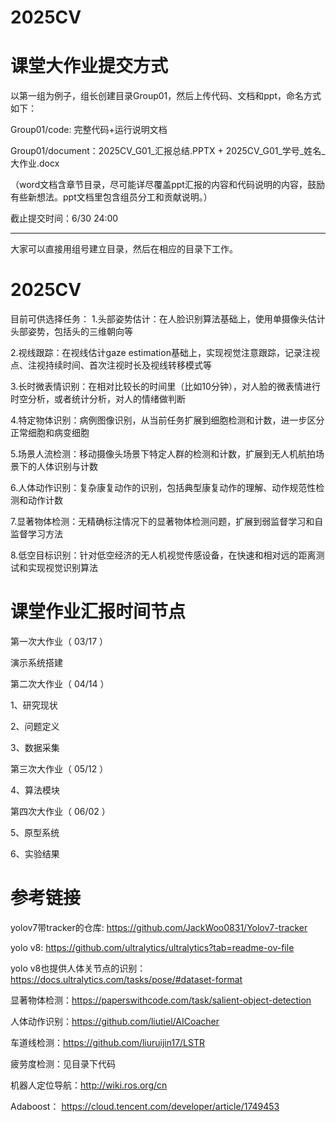 # 2025CV
# 课堂大作业提交方式

以第一组为例子，组长创建目录Group01，然后上传代码、文档和ppt，命名方式如下：

Group01/code: 完整代码+运行说明文档

Group01/document：2025CV_G01_汇报总结.PPTX + 2025CV_G01_学号_姓名_大作业.docx

（word文档含章节目录，尽可能详尽覆盖ppt汇报的内容和代码说明的内容，鼓励有些新想法。ppt文档里包含组员分工和贡献说明。）

截止提交时间：6/30 24:00     

-------------------------------------------------------------

大家可以直接用组号建立目录，然后在相应的目录下工作。

# 2025CV

目前可供选择任务：
1.头部姿势估计：在人脸识别算法基础上，使用单摄像头估计头部姿势，包括头的三维朝向等

2.视线跟踪：在视线估计gaze estimation基础上，实现视觉注意跟踪，记录注视点、注视持续时间、首次注视时长及视线转移模式等

3.长时微表情识别：在相对比较长的时间里（比如10分钟），对人脸的微表情进行时空分析，或者统计分析，对人的情绪做判断

4.特定物体识别：病例图像识别，从当前任务扩展到细胞检测和计数，进一步区分正常细胞和病变细胞

5.场景人流检测：移动摄像头场景下特定人群的检测和计数，扩展到无人机航拍场景下的人体识别与计数

6.人体动作识别：复杂康复动作的识别，包括典型康复动作的理解、动作规范性检测和动作计数

7.显著物体检测：无精确标注情况下的显著物体检测问题，扩展到弱监督学习和自监督学习方法

8.低空目标识别：针对低空经济的无人机视觉传感设备，在快速和相对远的距离测试和实现视觉识别算法


#  课堂作业汇报时间节点
 
第一次大作业（  03/17 ）

   演示系统搭建

第二次大作业（  04/14 ）

   1、研究现状


  2、问题定义


  3、数据采集

  
第三次大作业（  05/12 ）

 
  4、算法模块

 
 
  
第四次大作业（  06/02 ）

  
  5、原型系统


  6、实验结果

 

#  参考链接

yolov7带tracker的仓库: https://github.com/JackWoo0831/Yolov7-tracker

yolo v8: https://github.com/ultralytics/ultralytics?tab=readme-ov-file

yolo v8也提供人体关节点的识别：https://docs.ultralytics.com/tasks/pose/#dataset-format


显著物体检测：https://paperswithcode.com/task/salient-object-detection 

人体动作识别：https://github.com/liutiel/AICoacher

车道线检测：https://github.com/liuruijin17/LSTR

疲劳度检测：见目录下代码

机器人定位导航：http://wiki.ros.org/cn

Adaboost： https://cloud.tencent.com/developer/article/1749453
